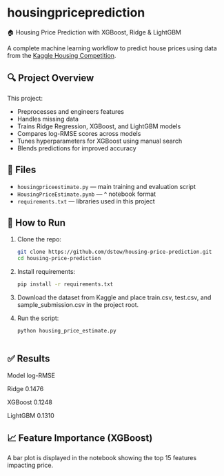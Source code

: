 # housingpriceprediction
🏠 Housing Price Prediction with XGBoost, Ridge &amp; LightGBM

A complete machine learning workflow to predict house prices using data from the [Kaggle Housing Competition](https://www.kaggle.com/competitions/home-data-for-ml-course).

## 🔍 Project Overview

This project:

- Preprocesses and engineers features
- Handles missing data
- Trains Ridge Regression, XGBoost, and LightGBM models
- Compares log-RMSE scores across models
- Tunes hyperparameters for XGBoost using manual search
- Blends predictions for improved accuracy

## 📁 Files

- `housingpriceestimate.py` — main training and evaluation script
- `HousingPriceEstimate.pynb` — ^ notebook format 
- `requirements.txt` — libraries used in this project

## 🚀 How to Run

1. Clone the repo:
   ```bash
   git clone https://github.com/dstew/housing-price-prediction.git
   cd housing-price-prediction

2. Install requirements:
    ```bash
    pip install -r requirements.txt
    
3. Download the dataset from Kaggle and place train.csv, test.csv, and sample_submission.csv in the project root.

4. Run the script:
   ```bash
   python housing_price_estimate.py
  
## ✅ Results

Model	log-RMSE  

Ridge	0.1476  

XGBoost	0.1248  

LightGBM	0.1310

## 📈 Feature Importance (XGBoost)
A bar plot is displayed in the notebook showing the top 15 features impacting price.
   
  
